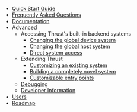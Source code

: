  * [Quick Start Guide](http://github.com/thrust/thrust/wiki/Quick-Start-Guide)
 * [Frequently Asked Questions](http://github.com/thrust/thrust/wiki/Frequently-Asked-Questions)
 * [Documentation](http://github.com/thrust/thrust/wiki/Documentation)
 * Advanced
   * Accessing Thrust's built-in backend systems
     * [Changing the global device system](http://github.com/thrust/thrust/wiki/Device-Backends)
     * [Changing the global host system](http://github.com/thrust/thrust/wiki/Host-Backends)
     * [Direct system access](http://github.com/thrust/thrust/wiki/Direct-System-Access)
   * Extending Thrust
     * [Customizing an existing system](http://github.com/thrust/thrust/wiki/Derived-Systems)
     * [Building a completely novel system](http://github.com/thrust/thrust/wiki/Standalone-Systems)
     * [Customizable entry points](http://github.com/thrust/thrust/wiki/Dispatch-Targets)
   * [Debugging](http://github.com/thrust/thrust/wiki/Debugging)
   * [Developer Information](http://github.com/thrust/thrust/wiki/Developer-Information)
 * [Users](http://github.com/thrust/thrust/wiki/Users)
 * [Roadmap](http://github.com/thrust/thrust/wiki/Roadmap)
